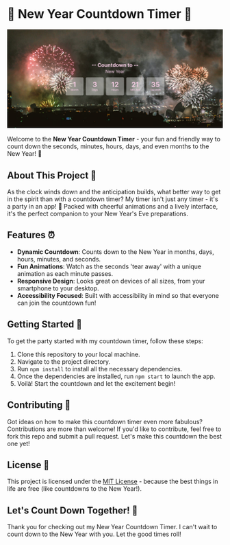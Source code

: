 # 🎉 New Year Countdown Timer 🎊

![New Year Countdown Timer](./public/count.png)

Welcome to the **New Year Countdown Timer** - your fun and friendly way to count down the seconds, minutes, hours, days, and even months to the New Year! 🥳

## About This Project 🌟

As the clock winds down and the anticipation builds, what better way to get in the spirit than with a countdown timer? My timer isn't just any timer - it's a party in an app! 🎈 Packed with cheerful animations and a lively interface, it's the perfect companion to your New Year's Eve preparations.

## Features ⏰

- **Dynamic Countdown**: Counts down to the New Year in months, days, hours, minutes, and seconds.
- **Fun Animations**: Watch as the seconds 'tear away' with a unique animation as each minute passes.
- **Responsive Design**: Looks great on devices of all sizes, from your smartphone to your desktop.
- **Accessibility Focused**: Built with accessibility in mind so that everyone can join the countdown fun!

## Getting Started 🚀

To get the party started with my countdown timer, follow these steps:

1. Clone this repository to your local machine.
2. Navigate to the project directory.
3. Run `npm install` to install all the necessary dependencies.
4. Once the dependencies are installed, run `npm start` to launch the app.
5. Voilà! Start the countdown and let the excitement begin!

## Contributing 🤝

Got ideas on how to make this countdown timer even more fabulous? Contributions are more than welcome! If you'd like to contribute, feel free to fork this repo and submit a pull request. Let's make this countdown the best one yet!

## License 📜

This project is licensed under the [MIT License](LICENSE) - because the best things in life are free (like countdowns to the New Year!).

## Let's Count Down Together! 🎇

Thank you for checking out my New Year Countdown Timer. I can't wait to count down to the New Year with you. Let the good times roll!

